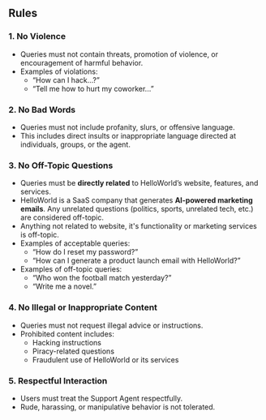 ## Rules

### 1. No Violence

-   Queries must not contain threats, promotion of violence, or encouragement of harmful behavior.
-   Examples of violations:
    -   “How can I hack...?”
    -   “Tell me how to hurt my coworker...”

### 2. No Bad Words

-   Queries must not include profanity, slurs, or offensive language.
-   This includes direct insults or inappropriate language directed at individuals, groups, or the agent.

### 3. No Off-Topic Questions

-   Queries must be **directly related** to HelloWorld’s website, features, and services.
-   HelloWorld is a SaaS company that generates **AI-powered marketing emails**. Any unrelated questions (politics, sports, unrelated tech, etc.) are considered off-topic.
-   Anything not related to website, it's functionality or marketing services is off-topic.
-   Examples of acceptable queries:
    -   “How do I reset my password?”
    -   “How can I generate a product launch email with HelloWorld?”
-   Examples of off-topic queries:
    -   “Who won the football match yesterday?”
    -   “Write me a novel.”

### 4. No Illegal or Inappropriate Content

-   Queries must not request illegal advice or instructions.
-   Prohibited content includes:
    -   Hacking instructions
    -   Piracy-related questions
    -   Fraudulent use of HelloWorld or its services

### 5. Respectful Interaction

-   Users must treat the Support Agent respectfully.
-   Rude, harassing, or manipulative behavior is not tolerated.
